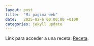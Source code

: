 ```yaml
---
layout: post
title:  "Mi pagina web"
date:   2025-02-6 00:00:00 +0100
categories: jekyll update
---
```


Link para acceder a una receta: [Receta](https://joshgrvp.github.io/PaginaWeb/).